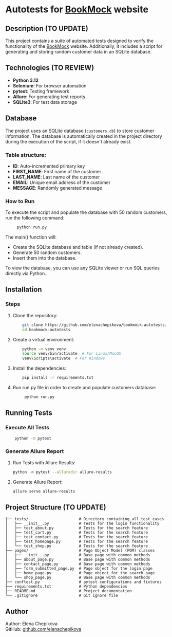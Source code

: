 # Autotests for [BookMock](https://elenachepikova.website3.me/) website

## Description (TO UPDATE)

This project contains a suite of automated tests designed to verify the functionality of the [BookMock](https://elenachepikova.website3.me/) website.
Additionally, it includes a script for generating and storing random customer data in an SQLite database.

## Technologies (TO REVIEW)

- **Python 3.12**
- **Selenium**: For browser automation
- **pytest**: Testing framework
- **Allure**: For generating test reports
- **SQLIte3**: For test data storage

## Database
The project uses an SQLite database (`customers.db`) to store customer information. The database is automatically created in the project directory during the execution of the script, if it doesn't already exist.

### Table structure:
- **ID**: Auto-incremented primary key
- **FIRST_NAME**: First name of the customer
- **LAST_NAME**: Last name of the customer
- **EMAIL**: Unique email address of the customer
- **MESSAGE**: Randomly generated message

### How to Run
To execute the script and populate the database with 50 random customers, run the following command:

   ``` bash
        python run.py
   ```
The main() function will:

- Create the SQLite database and table (if not already created).
- Generate 50 random customers.
- Insert them into the database.  

To view the database, you can use any SQLite viewer or run SQL queries directly via Python.

## Installation

### Steps

1. Clone the repository:
    ``` bash
        git clone https://github.com/elenachepikova/bookmock-autotests.git
        cd bookmock-autotests
    ```   
2. Create a virtual environment:
    ``` bash
        python -m venv venv
        source venv/bin/activate  # For Linux/MacOS
        venv\Scripts\activate  # For Windows
   ```
3. Install the dependencies:
    ``` bash
        pip install -r requirements.txt
   ```
4. Run run.py file in order to create and populate customers database:
   ``` bash
        python run.py
   ```

## Running Tests

### Execute All Tests

``` bash
    python -m pytest
   ```

### Generate Allure Report

1. Run Tests with Allure Results:
    ``` bash
    python -m pytest --alluredir allure-results
    ```
2. Generate Allure Report:
    ``` bash
    allure serve allure-results
    ```

## Project Structure (TO UPDATE)

``` vbnet
├── tests/                      # Directory containing all test cases
│   ├── __init__.py             # Tests for the login functionality
│   ├── test_about.py           # Tests for the search feature
│   ├── test_cart.py            # Tests for the search feature
│   ├── test_contact.py         # Tests for the search feature
│   ├── test_homepage.py        # Tests for the search feature
│   └── test_shop.py            # Tests for the search feature
├── pages/                      # Page Object Model (POM) classes
│   ├── __init__.py             # Base page with common methods
│   ├── about_page.py           # Base page with common methods
│   ├── contact_page.py         # Base page with common methods
│   ├── form_submitted_page.py  # Page object for the login page
│   ├── home_page.py            # Page object for the search page
│   └── shop_page.py            # Base page with common methods
├── conftest.py                 # pytest configurations and fixtures
├── requirements.txt            # Python dependencies
├── README.md                   # Project documentation
└── .gitignore                  # Git ignore file
```

## Author

Author: Elena Chepikova  
GitHub: [github.com/elenachepikova](https://github.com/elenachepikova)